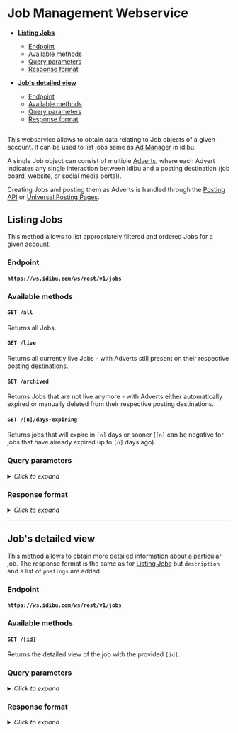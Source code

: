 # Job Management Webservice
  * **[Listing Jobs](#listing-jobs)**
    + [Endpoint](#endpoint)
    + [Available methods](#available-methods)
    + [Query parameters](#query-parameters)
    + [Response format](#response-format)

  * **[Job's detailed view](#jobs-detailed-view)**
    + [Endpoint](#endpoint-1)
    + [Available methods](#available-methods-1)
    + [Query parameters](#query-parameters-1)
    + [Response format](#response-format-1)

## 

This webservice allows to obtain data relating to Job objects of a given account. It can be used to list jobs same as [Ad Manager](https://v3-docs.idibu.com/article/776-ad-manager-2-0-intro-and-overview) in idibu.

A single Job object can consist of multiple [Adverts](https://github.com/oneworldmarket/idibu-api/tree/master/webservices/advert-management), where each Advert indicates any single interaction between idibu and a posting destination (job board, website, or social media portal).

Creating Jobs and posting them as Adverts is handled through the [Posting API](https://github.com/oneworldmarket/idibu-api/tree/master/posting-api) or [Universal Posting Pages](https://github.com/oneworldmarket/idibu-api/tree/master/UPP).

## Listing Jobs
This method allows to list appropriately filtered and ordered Jobs for a given account.

### Endpoint
#### `https://ws.idibu.com/ws/rest/v1/jobs`

### Available methods
#### `GET /all`
Returns all Jobs.

#### `GET /live`
Returns all currently live Jobs - with Adverts still present on their respective posting destinations.

#### `GET /archived`
Returns Jobs that are not live anymore - with Adverts either automatically expired or manually deleted from their respective posting destinations.

#### `GET /[n]/days-expiring`
Returns jobs that will expire in `[n]` days or sooner (`[n]` can be negative for jobs that have already expired up to `[n]` days ago).

### Query parameters
<details>
 <summary><i>Click to expand</i></summary>
 
Parameter Name | Type restrictions | Required? | Notes
-- | -- | -- | --
`hash` | **String** | **Yes** | Hash of the idibu account to which the request pertains.
`count` | **Integer**<br/><br/>Min: 1<br/>Max: 100<br/>Default: 10 | No | Number of jobs to return.
`offset` | **Integer**<br/><br/>Min: 0<br/>Default: 0 | No | Numeric offset from where to start fetching jobs.
`order` | **String (enum)**<br/><br/>Default: `update-desc`<br/><br/>Accepted values:<br/><code>update-desc</code> - Last Posted<br/><code>update-desc</code> - First Posted<br/><code>date-desc</code> - Date Added (desc)<br/><code>date-asc</code> - Date Added (asc)<br/><code>title-asc</code> - By Title (asc)<br/><code>title-desc</code> - By Title (desc) | No | How the jobs should be ordered in the response.<br/>Consult [this article](https://v2-docs.idibu.com/article/106-admanager-view-order-options) for more info.
`reference` | **String** | No | Returns only jobs with Reference containing the provided string.
`sender` | **Integer** | No | Returns only jobs belonging to the given user.
`title` | **String** | No | Returns only jobs with Title containing the provided string.
`title-or-reference` | **String** | No | Returns only jobs with Reference or Title containing the provided string.
</details>

### Response format
<details>
  <summary><i>Click to expand</i></summary>
 
```xml
<job>
  <id>[integer]</id> <!-- job id -->
  <reference>[string]</reference> <!-- job reference -->
  <title>[string]</title> <!-- job title -->
  <sender>
    <id>[integer]</id> <!-- sender's profile id -->
    <firstname>[string]</firstname> <!-- sender's first name -->
    <lastname>[string]</lastname> <!-- sender's last name -->
    <email>[string:email]</email> <!-- sender's email -->
  </sender>
  <sector id="[integer]">[string]</sector> <!-- sector id and name -->
  <location id="[integer]" code="[string]">[string]</location> <!-- country id, code and name -->
  <sub_location id="[integer]">[string]</sub_location> <!-- location id and place_name -->
  <!-- For the three above, refer to https://github.com/oneworldmarket/idibu-api/blob/master/posting-api/Sector-and-locations.md -->
  <type id="[1|2|4]">[Contract|Permanent|Temporary]</type> <!-- job type -->
  <working_hours>[Full Time|Part Time]</working_hours> <!-- working hours -->
  <duration>[string]</duration> <!-- duration of the job (how long the candidate would work) -->
  <salary> <!-- salary info -->
    <minimum>[string]</minimum> <!-- can contain decimal points -->
    <maximum>[string]</maximum>
    <currency>[string]</currency> <!-- three-letter ISO code -->
    <per>[string]</per>
    <extras>[string]</extras>
    <override>[string]</override> <!-- if present, usually replaces all other salary information -->
  </salary>
  <application_url>[string]</application_url> <!-- external application url -->
  <creation_date>[string:date]</creation_date> <!-- job's creation date -->
  <update_date>[string:date]</update_date> <!-- last posting date -->
  <start_date>[string:date]</start_date> <!-- first posting date -->
  <expiry_date>[string:date]</expiry_date> <!-- date the job expires or was deleted -->
  <aptrack>
    <total>[integer]</total> <!-- total applications for the job -->
    <unread>[integer]</unread> <!-- total unread applications for the job -->
  </aptrack>
  <latest_advert> <!-- data on the last ws/rest/v1/adverts object -->
    <id>[integer]</id>
    <creation_date>[string:date]</creation_date>
  </latest_advert>
  <portals>
    <!-- job status on each portal (similar to adverts/live view) -->
    <portal> <!-- the posting destination -->
      <id>[integer]</id> <!-- portal id -->
      <name>[string]</name> <!-- portal name -->
      <status>["live"|"expired"|"failed"|"deleted"|"pending"]</status> <!-- status on the portal -->
      <deletable>["true"|"false"]</deletable> <!-- whether the post can be deleted -->
      <pending>["true"|"false"]</pending> <!-- whether there are pending posts on the portal -->
      <error>["true"|"false"]</error> <!-- whether the last posting attempt resulted in error -->
      <warning>["true"|"false"]</warning> <!-- whether the last posting attempt had warnings -->
      <expiry>[string:date]</expiry> <!-- current expiry or deletion date on the portal -->
      <last_update>[string:date]</last_update> <!-- date of last posting on the portal -->
      <last_posting_id>[integer]</last_posting_id> <!-- last posting (PostLog) id -->
      <applicants>[integer]</applicants> <!-- applicant count on the portal -->
    </portal>
  </portals>
  </postings>
</job>
```
</details>

---

## Job's detailed view
This method allows to obtain more detailed information about a particular job. The response format is the same as for [Listing Jobs](#listing-jobs) but `description` and a list of `postings` are added.

### Endpoint
#### `https://ws.idibu.com/ws/rest/v1/jobs`

### Available methods
#### `GET /[id]`
Returns the detailed view of the job with the provided `[id]`.

### Query parameters
<details>
  <summary><i>Click to expand</i></summary>
 
Parameter Name | Type restrictions | Required? | Notes
-- | -- | -- | --
`hash` | **String** | **Yes** | Hash of the idibu account to which the request pertains.
</details>

### Response format
<details>
  <summary><i>Click to expand</i></summary>
 
```xml
<job>
  <id>[integer]</id> <!-- job id -->
  <reference>[string]</reference> <!-- job reference -->
  <title>[string]</title> <!-- job title -->
  <description>[string]</description><!-- job description (detail view only) -->
  <sender>
    <id>[integer]</id> <!-- sender's profile id -->
    <firstname>[string]</firstname> <!-- sender's first name -->
    <lastname>[string]</lastname> <!-- sender's last name -->
    <email>[string:email]</email> <!-- sender's email -->
  </sender>
  <sector id="[integer]">[string]</sector> <!-- sector id and name -->
  <location id="[integer]" code="[string]">[string]</location> <!-- country id, code and name -->
  <sub_location id="[integer]">[string]</sub_location> <!-- location id and place_name -->
  <!-- For the three above, refer to https://github.com/oneworldmarket/idibu-api/blob/master/posting-api/Sector-and-locations.md -->
  <type id="[1|2|4]">[Contract|Permanent|Temporary]</type> <!-- job type -->
  <working_hours>[Full Time|Part Time]</working_hours> <!-- working hours -->
  <duration>[string]</duration> <!-- duration of the job (how long the candidate would work) -->
  <salary> <!-- salary info -->
    <minimum>[string]</minimum> <!-- can contain decimal points -->
    <maximum>[string]</maximum>
    <currency>[string]</currency> <!-- three-letter ISO code -->
    <per>[string]</per>
    <extras>[string]</extras>
    <override>[string]</override> <!-- if present, usually replaces all other salary information -->
  </salary>
  <application_url>[string]</application_url> <!-- external application url -->
  <creation_date>[string:date]</creation_date> <!-- job's creation date -->
  <update_date>[string:date]</update_date> <!-- last posting date -->
  <start_date>[string:date]</start_date> <!-- first posting date -->
  <expiry_date>[string:date]</expiry_date> <!-- date the job expires or was deleted -->
  <aptrack>
    <total>[integer]</total> <!-- total applications for the job -->
    <unread>[integer]</unread> <!-- total unread applications for the job -->
  </aptrack>
  <latest_advert> <!-- data on the last ws/rest/v1/adverts object -->
    <id>[integer]</id>
    <creation_date>[string:date]</creation_date>
  </latest_advert>
  <portals>
    <!-- job status on each portal (similar to adverts/live view) -->
    <portal> <!-- the posting destination -->
      <id>[integer]</id> <!-- portal id -->
      <name>[string]</name> <!-- portal name -->
      <status>["live"|"expired"|"failed"|"deleted"|"pending"]</status> <!-- status on the portal -->
      <deletable>["true"|"false"]</deletable> <!-- whether the post can be deleted -->
      <pending>["true"|"false"]</pending> <!-- whether there are pending posts on the portal -->
      <error>["true"|"false"]</error> <!-- whether the last posting attempt resulted in error -->
      <warning>["true"|"false"]</warning> <!-- whether the last posting attempt had warnings -->
      <expiry>[string:date]</expiry> <!-- current expiry or deletion date on the portal -->
      <last_update>[string:date]</last_update> <!-- date of last posting on the portal -->
      <last_posting_id>[integer]</last_posting_id> <!-- last posting (PostLog) id -->
      <applicants>[integer]</applicants> <!-- applicant count on the portal -->
    </portal>
  </portals>
  <postings>
    <!-- detailed list of postings (PostLogs) - only in detail view -->
    <posting>
      <id>[integer]</id> <!-- PostLog id -->
      <date>[string:date]</date> <!-- posting date -->
      <portal>[integer]</portal> <!-- portal id -->
      <start_post>2019-04-18 16:11:08</start_post> <!-- posting date -->
      <stop_post>2019-05-16 23:59:00</stop_post> <!-- intended expiry date -->
      <status>["posted"|"updated"|"deleted"|"failed"]</status> <!-- posting status -->
      <link>[string]</link> <!-- URL of the posting on the portal (if supported by the portal) -->
    </posting>
  </postings>
  </postings>
</job>
```
</details>
